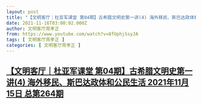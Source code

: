 ```yaml
---
layout: post
title: "【文明客厅｜杜亚军课堂 第04期】古希腊文明史第一讲(4) 海外移民、斯巴达政体和公民生活 2021年11月15日 总第264期"
date: 2021-11-16T03:00:02.000Z
author: 文明客厅周孝正
from: https://www.youtube.com/watch?v=8fUphjSsyJA
tags: [ 文明客厅周孝正 ]
categories: [ 文明客厅周孝正 ]
---
```

<!--1637031602000-->
[【文明客厅｜杜亚军课堂 第04期】古希腊文明史第一讲(4) 海外移民、斯巴达政体和公民生活 2021年11月15日 总第264期](https://www.youtube.com/watch?v=8fUphjSsyJA)
------

<div>

</div>
